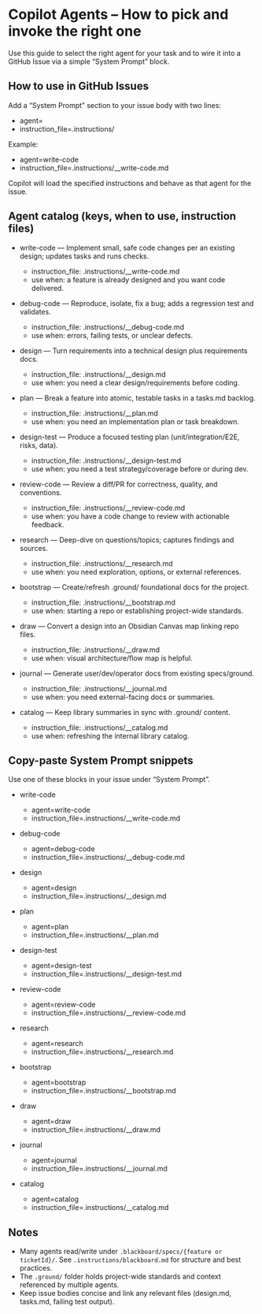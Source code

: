 # Copilot Agents – How to pick and invoke the right one

Use this guide to select the right agent for your task and to wire it into a GitHub Issue via a simple “System Prompt” block.

## How to use in GitHub Issues

Add a “System Prompt” section to your issue body with two lines:

- agent=<agent-key>
- instruction_file=.instructions/<instruction-file>

Example:

- agent=write-code
- instruction_file=.instructions/\_\_write-code.md

Copilot will load the specified instructions and behave as that agent for the issue.

## Agent catalog (keys, when to use, instruction files)

- write-code — Implement small, safe code changes per an existing design; updates tasks and runs checks.
  - instruction_file: .instructions/\_\_write-code.md
  - use when: a feature is already designed and you want code delivered.

- debug-code — Reproduce, isolate, fix a bug; adds a regression test and validates.
  - instruction_file: .instructions/\_\_debug-code.md
  - use when: errors, failing tests, or unclear defects.

- design — Turn requirements into a technical design plus requirements docs.
  - instruction_file: .instructions/\_\_design.md
  - use when: you need a clear design/requirements before coding.

- plan — Break a feature into atomic, testable tasks in a tasks.md backlog.
  - instruction_file: .instructions/\_\_plan.md
  - use when: you need an implementation plan or task breakdown.

- design-test — Produce a focused testing plan (unit/integration/E2E, risks, data).
  - instruction_file: .instructions/\_\_design-test.md
  - use when: you need a test strategy/coverage before or during dev.

- review-code — Review a diff/PR for correctness, quality, and conventions.
  - instruction_file: .instructions/\_\_review-code.md
  - use when: you have a code change to review with actionable feedback.

- research — Deep-dive on questions/topics; captures findings and sources.
  - instruction_file: .instructions/\_\_research.md
  - use when: you need exploration, options, or external references.

- bootstrap — Create/refresh .ground/ foundational docs for the project.
  - instruction_file: .instructions/\_\_bootstrap.md
  - use when: starting a repo or establishing project-wide standards.

- draw — Convert a design into an Obsidian Canvas map linking repo files.
  - instruction_file: .instructions/\_\_draw.md
  - use when: visual architecture/flow map is helpful.

- journal — Generate user/dev/operator docs from existing specs/ground.
  - instruction_file: .instructions/\_\_journal.md
  - use when: you need external-facing docs or summaries.

- catalog — Keep library summaries in sync with .ground/ content.
  - instruction_file: .instructions/\_\_catalog.md
  - use when: refreshing the internal library catalog.

## Copy-paste System Prompt snippets

Use one of these blocks in your issue under “System Prompt”.

- write-code
  - agent=write-code
  - instruction_file=.instructions/\_\_write-code.md

- debug-code
  - agent=debug-code
  - instruction_file=.instructions/\_\_debug-code.md

- design
  - agent=design
  - instruction_file=.instructions/\_\_design.md

- plan
  - agent=plan
  - instruction_file=.instructions/\_\_plan.md

- design-test
  - agent=design-test
  - instruction_file=.instructions/\_\_design-test.md

- review-code
  - agent=review-code
  - instruction_file=.instructions/\_\_review-code.md

- research
  - agent=research
  - instruction_file=.instructions/\_\_research.md

- bootstrap
  - agent=bootstrap
  - instruction_file=.instructions/\_\_bootstrap.md

- draw
  - agent=draw
  - instruction_file=.instructions/\_\_draw.md

- journal
  - agent=journal
  - instruction_file=.instructions/\_\_journal.md

- catalog
  - agent=catalog
  - instruction_file=.instructions/\_\_catalog.md

## Notes

- Many agents read/write under `.blackboard/specs/{feature or ticketId}/`. See `.instructions/blackboard.md` for structure and best practices.
- The `.ground/` folder holds project-wide standards and context referenced by multiple agents.
- Keep issue bodies concise and link any relevant files (design.md, tasks.md, failing test output).
